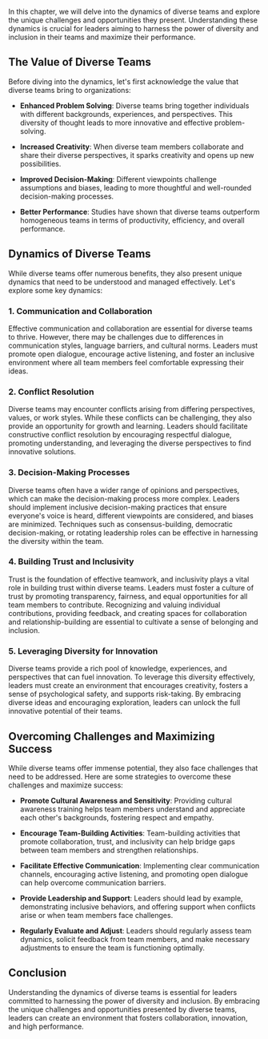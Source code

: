 
In this chapter, we will delve into the dynamics of diverse teams and explore the unique challenges and opportunities they present. Understanding these dynamics is crucial for leaders aiming to harness the power of diversity and inclusion in their teams and maximize their performance.

## The Value of Diverse Teams

Before diving into the dynamics, let's first acknowledge the value that diverse teams bring to organizations:

- **Enhanced Problem Solving**: Diverse teams bring together individuals with different backgrounds, experiences, and perspectives. This diversity of thought leads to more innovative and effective problem-solving.
    
- **Increased Creativity**: When diverse team members collaborate and share their diverse perspectives, it sparks creativity and opens up new possibilities.
    
- **Improved Decision-Making**: Different viewpoints challenge assumptions and biases, leading to more thoughtful and well-rounded decision-making processes.
    
- **Better Performance**: Studies have shown that diverse teams outperform homogeneous teams in terms of productivity, efficiency, and overall performance.
    

## Dynamics of Diverse Teams

While diverse teams offer numerous benefits, they also present unique dynamics that need to be understood and managed effectively. Let's explore some key dynamics:

### 1\. Communication and Collaboration

Effective communication and collaboration are essential for diverse teams to thrive. However, there may be challenges due to differences in communication styles, language barriers, and cultural norms. Leaders must promote open dialogue, encourage active listening, and foster an inclusive environment where all team members feel comfortable expressing their ideas.

### 2\. Conflict Resolution

Diverse teams may encounter conflicts arising from differing perspectives, values, or work styles. While these conflicts can be challenging, they also provide an opportunity for growth and learning. Leaders should facilitate constructive conflict resolution by encouraging respectful dialogue, promoting understanding, and leveraging the diverse perspectives to find innovative solutions.

### 3\. Decision-Making Processes

Diverse teams often have a wider range of opinions and perspectives, which can make the decision-making process more complex. Leaders should implement inclusive decision-making practices that ensure everyone's voice is heard, different viewpoints are considered, and biases are minimized. Techniques such as consensus-building, democratic decision-making, or rotating leadership roles can be effective in harnessing the diversity within the team.

### 4\. Building Trust and Inclusivity

Trust is the foundation of effective teamwork, and inclusivity plays a vital role in building trust within diverse teams. Leaders must foster a culture of trust by promoting transparency, fairness, and equal opportunities for all team members to contribute. Recognizing and valuing individual contributions, providing feedback, and creating spaces for collaboration and relationship-building are essential to cultivate a sense of belonging and inclusion.

### 5\. Leveraging Diversity for Innovation

Diverse teams provide a rich pool of knowledge, experiences, and perspectives that can fuel innovation. To leverage this diversity effectively, leaders must create an environment that encourages creativity, fosters a sense of psychological safety, and supports risk-taking. By embracing diverse ideas and encouraging exploration, leaders can unlock the full innovative potential of their teams.

## Overcoming Challenges and Maximizing Success

While diverse teams offer immense potential, they also face challenges that need to be addressed. Here are some strategies to overcome these challenges and maximize success:

- **Promote Cultural Awareness and Sensitivity**: Providing cultural awareness training helps team members understand and appreciate each other's backgrounds, fostering respect and empathy.
    
- **Encourage Team-Building Activities**: Team-building activities that promote collaboration, trust, and inclusivity can help bridge gaps between team members and strengthen relationships.
    
- **Facilitate Effective Communication**: Implementing clear communication channels, encouraging active listening, and promoting open dialogue can help overcome communication barriers.
    
- **Provide Leadership and Support**: Leaders should lead by example, demonstrating inclusive behaviors, and offering support when conflicts arise or when team members face challenges.
    
- **Regularly Evaluate and Adjust**: Leaders should regularly assess team dynamics, solicit feedback from team members, and make necessary adjustments to ensure the team is functioning optimally.
    

## Conclusion

Understanding the dynamics of diverse teams is essential for leaders committed to harnessing the power of diversity and inclusion. By embracing the unique challenges and opportunities presented by diverse teams, leaders can create an environment that fosters collaboration, innovation, and high performance.
